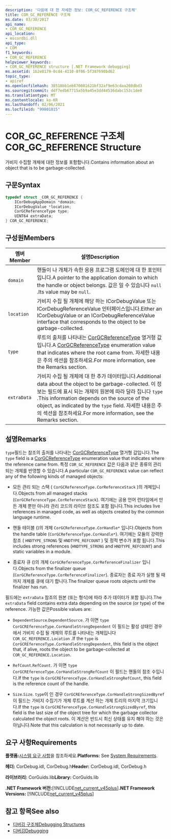 ```yaml
---
description: '다음에 대 한 자세한 정보: COR_GC_REFERENCE 구조체'
title: COR_GC_REFERENCE 구조체
ms.date: 03/30/2017
api_name:
- COR_GC_REFERENCE
api_location:
- mscordbi.dll
api_type:
- COM
f1_keywords:
- COR_GC_REFERENCE
helpviewer_keywords:
- COR_GC_REFERENCE structure [.NET Framework debugging]
ms.assetid: 162e8179-0cd4-4110-8f06-5f387698bd62
topic_type:
- apiref
ms.openlocfilehash: 38518bb1eb870081621bf32af9e63cdaa208dbd3
ms.sourcegitcommit: ddf7edb67715a5b9a45e3dd44536dabc153c1de0
ms.translationtype: MT
ms.contentlocale: ko-KR
ms.lasthandoff: 02/06/2021
ms.locfileid: "99801815"
---
```

# <a name="cor_gc_reference-structure"></a><span data-ttu-id="4ace5-103">COR_GC_REFERENCE 구조체</span><span class="sxs-lookup"><span data-stu-id="4ace5-103">COR_GC_REFERENCE Structure</span></span>

<span data-ttu-id="4ace5-104">가비지 수집할 개체에 대한 정보를 포함합니다.</span><span class="sxs-lookup"><span data-stu-id="4ace5-104">Contains information about an object that is to be garbage-collected.</span></span>  
  
## <a name="syntax"></a><span data-ttu-id="4ace5-105">구문</span><span class="sxs-lookup"><span data-stu-id="4ace5-105">Syntax</span></span>  
  
```cpp  
typedef struct _COR_GC_REFERENCE {  
    ICorDebugAppDomain *domain;
    ICorDebugValue *location;  
    CorGCReferenceType type;  
    UINT64 extraData;  
} COR_GC_REFERENCE;  
```  
  
## <a name="members"></a><span data-ttu-id="4ace5-106">구성원</span><span class="sxs-lookup"><span data-stu-id="4ace5-106">Members</span></span>  
  
|<span data-ttu-id="4ace5-107">멤버</span><span class="sxs-lookup"><span data-stu-id="4ace5-107">Member</span></span>|<span data-ttu-id="4ace5-108">설명</span><span class="sxs-lookup"><span data-stu-id="4ace5-108">Description</span></span>|  
|------------|-----------------|  
|`domain`|<span data-ttu-id="4ace5-109">핸들이 나 개체가 속한 응용 프로그램 도메인에 대 한 포인터입니다.</span><span class="sxs-lookup"><span data-stu-id="4ace5-109">A pointer to the application domain to which the handle or object belongs.</span></span> <span data-ttu-id="4ace5-110">값은 일 수 있습니다 `null` .</span><span class="sxs-lookup"><span data-stu-id="4ace5-110">Its value may be `null`.</span></span>|  
|`location`|<span data-ttu-id="4ace5-111">가비지 수집 될 개체에 해당 하는 ICorDebugValue 또는 ICorDebugReferenceValue 인터페이스입니다.</span><span class="sxs-lookup"><span data-stu-id="4ace5-111">Either an ICorDebugValue or an ICorDebugReferenceValue interface that corresponds to the object to be garbage-collected.</span></span>|  
|`type`|<span data-ttu-id="4ace5-112">루트의 출처를 나타내는 [CorGCReferenceType](corgcreferencetype-enumeration.md) 열거형 값입니다.</span><span class="sxs-lookup"><span data-stu-id="4ace5-112">A [CorGCReferenceType](corgcreferencetype-enumeration.md) enumeration value that indicates where the root came from.</span></span> <span data-ttu-id="4ace5-113">자세한 내용은 주의 섹션을 참조하세요.</span><span class="sxs-lookup"><span data-stu-id="4ace5-113">For more information, see the Remarks section.</span></span>|  
|`extraData`|<span data-ttu-id="4ace5-114">가비지 수집 될 개체에 대 한 추가 데이터입니다.</span><span class="sxs-lookup"><span data-stu-id="4ace5-114">Additional data about the object to be garbage-collected.</span></span> <span data-ttu-id="4ace5-115">이 정보는 필드에 표시 되는 개체의 원본에 따라 달라 집니다 `type` .</span><span class="sxs-lookup"><span data-stu-id="4ace5-115">This information depends on the source of the object, as indicated by the `type` field.</span></span> <span data-ttu-id="4ace5-116">자세한 내용은 주의 섹션을 참조하세요.</span><span class="sxs-lookup"><span data-stu-id="4ace5-116">For more information, see the Remarks section.</span></span>|  
  
## <a name="remarks"></a><span data-ttu-id="4ace5-117">설명</span><span class="sxs-lookup"><span data-stu-id="4ace5-117">Remarks</span></span>  

 <span data-ttu-id="4ace5-118">`type`필드는 참조의 출처를 나타내는 [CorGCReferenceType](corgcreferencetype-enumeration.md) 열거형 값입니다.</span><span class="sxs-lookup"><span data-stu-id="4ace5-118">The `type` field is a [CorGCReferenceType](corgcreferencetype-enumeration.md) enumeration value that indicates where the reference came from.</span></span> <span data-ttu-id="4ace5-119">특정 `COR_GC_REFERENCE` 값은 다음과 같은 종류의 관리 되는 개체를 반영할 수 있습니다.</span><span class="sxs-lookup"><span data-stu-id="4ace5-119">A particular `COR_GC_REFERENCE` value can reflect any of the following kinds of managed objects:</span></span>  
  
- <span data-ttu-id="4ace5-120">모든 관리 되는 스택 ( `CorGCReferenceType.CorReferenceStack` )의 개체입니다.</span><span class="sxs-lookup"><span data-stu-id="4ace5-120">Objects from all managed stacks (`CorGCReferenceType.CorReferenceStack`).</span></span> <span data-ttu-id="4ace5-121">여기에는 공용 언어 런타임에서 만든 개체 뿐만 아니라 관리 코드의 라이브 참조도 포함 됩니다.</span><span class="sxs-lookup"><span data-stu-id="4ace5-121">This includes live references in managed code, as well as objects created by the common language runtime.</span></span>  
  
- <span data-ttu-id="4ace5-122">핸들 테이블 ()의 개체 `CorGCReferenceType.CorHandle*` 입니다.</span><span class="sxs-lookup"><span data-stu-id="4ace5-122">Objects from the handle table (`CorGCReferenceType.CorHandle*`).</span></span> <span data-ttu-id="4ace5-123">여기에는 모듈의 강력한 참조 ( `HNDTYPE_STRONG` 및 `HNDTYPE_REFCOUNT` ) 및 정적 변수가 포함 됩니다.</span><span class="sxs-lookup"><span data-stu-id="4ace5-123">This includes strong references (`HNDTYPE_STRONG` and `HNDTYPE_REFCOUNT`) and static variables in a module.</span></span>  
  
- <span data-ttu-id="4ace5-124">종료자 큐 ()의 개체 `CorGCReferenceType.CorReferenceFinalizer` 입니다.</span><span class="sxs-lookup"><span data-stu-id="4ace5-124">Objects from the finalizer queue (`CorGCReferenceType.CorReferenceFinalizer`).</span></span> <span data-ttu-id="4ace5-125">종료자는 종료 자가 실행 될 때까지 개체를 큐에 대기 합니다.</span><span class="sxs-lookup"><span data-stu-id="4ace5-125">The finalizer queue roots objects until the finalizer has run.</span></span>  
  
 <span data-ttu-id="4ace5-126">필드에는 `extraData` 참조의 원본 (또는 형식)에 따라 추가 데이터가 포함 됩니다.</span><span class="sxs-lookup"><span data-stu-id="4ace5-126">The `extraData` field contains extra data depending on the source (or type) of the reference.</span></span> <span data-ttu-id="4ace5-127">가능한 값은</span><span class="sxs-lookup"><span data-stu-id="4ace5-127">Possible values are:</span></span>  
  
- <span data-ttu-id="4ace5-128">`DependentSource`.</span><span class="sxs-lookup"><span data-stu-id="4ace5-128">`DependentSource`.</span></span> <span data-ttu-id="4ace5-129">가 이면 `type` `CorGCREferenceType.CorHandleStrongDependent` 이 필드는 활성 상태인 경우에서 가비지 수집 될 개체의 루트를 나타내는 개체입니다 `COR_GC_REFERENCE.Location` .</span><span class="sxs-lookup"><span data-stu-id="4ace5-129">If the `type` is `CorGCREferenceType.CorHandleStrongDependent`, this field is the object that, if alive, roots the object to be garbage-collected at `COR_GC_REFERENCE.Location`.</span></span>  
  
- <span data-ttu-id="4ace5-130">`RefCount`.</span><span class="sxs-lookup"><span data-stu-id="4ace5-130">`RefCount`.</span></span> <span data-ttu-id="4ace5-131">가 이면 `type` `CorGCREferenceType.CorHandleStrongRefCount` 이 필드는 핸들의 참조 수입니다.</span><span class="sxs-lookup"><span data-stu-id="4ace5-131">If the `type` is `CorGCREferenceType.CorHandleStrongRefCount`, this field is the reference count of the handle.</span></span>  
  
- <span data-ttu-id="4ace5-132">`Size`.</span><span class="sxs-lookup"><span data-stu-id="4ace5-132">`Size`.</span></span> <span data-ttu-id="4ace5-133">`type`이 인 경우 `CorGCREferenceType.CorHandleStrongSizedByref` 이 필드는 가비지 수집기가 개체 루트를 계산 하는 개체 트리의 마지막 크기입니다.</span><span class="sxs-lookup"><span data-stu-id="4ace5-133">If the `type` is `CorGCREferenceType.CorHandleStrongSizedByref`, this field is the last size of the object tree for which the garbage collector calculated the object roots.</span></span> <span data-ttu-id="4ace5-134">이 계산은 반드시 최신 상태를 유지 해야 하는 것은 아닙니다.</span><span class="sxs-lookup"><span data-stu-id="4ace5-134">Note that this calculation is not necessarily up to date.</span></span>  
  
## <a name="requirements"></a><span data-ttu-id="4ace5-135">요구 사항</span><span class="sxs-lookup"><span data-stu-id="4ace5-135">Requirements</span></span>  

 <span data-ttu-id="4ace5-136">**플랫폼:**[시스템 요구 사항](../../get-started/system-requirements.md)을 참조하세요.</span><span class="sxs-lookup"><span data-stu-id="4ace5-136">**Platforms:** See [System Requirements](../../get-started/system-requirements.md).</span></span>  
  
 <span data-ttu-id="4ace5-137">**헤더:** CorDebug.idl, CorDebug.h</span><span class="sxs-lookup"><span data-stu-id="4ace5-137">**Header:** CorDebug.idl, CorDebug.h</span></span>  
  
 <span data-ttu-id="4ace5-138">**라이브러리:** CorGuids.lib</span><span class="sxs-lookup"><span data-stu-id="4ace5-138">**Library:** CorGuids.lib</span></span>  
  
 <span data-ttu-id="4ace5-139">**.NET Framework 버전:**[!INCLUDE[net_current_v45plus](../../../../includes/net-current-v45plus-md.md)]</span><span class="sxs-lookup"><span data-stu-id="4ace5-139">**.NET Framework Versions:** [!INCLUDE[net_current_v45plus](../../../../includes/net-current-v45plus-md.md)]</span></span>  
  
## <a name="see-also"></a><span data-ttu-id="4ace5-140">참고 항목</span><span class="sxs-lookup"><span data-stu-id="4ace5-140">See also</span></span>

- [<span data-ttu-id="4ace5-141">디버깅 구조체</span><span class="sxs-lookup"><span data-stu-id="4ace5-141">Debugging Structures</span></span>](debugging-structures.md)
- [<span data-ttu-id="4ace5-142">디버깅</span><span class="sxs-lookup"><span data-stu-id="4ace5-142">Debugging</span></span>](index.md)
